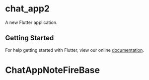 # chat_app2

A new Flutter application.

## Getting Started

For help getting started with Flutter, view our online
[documentation](https://flutter.io/).
# ChatAppNoteFireBase
